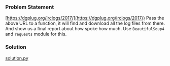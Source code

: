 ### Problem Statement
[https://dgplug.org/irclogs/2017/](https://dgplug.org/irclogs/2017/)
Pass the above URL to a function, it will find and download all the log files from there. And show us a final report about how spoke how much. Use `BeautifulSoup4` and `requests` module for this.

### Solution
[solution.py](https://github.com/ashwani99/dgplug-python-exercises/blob/master/12-irclog-directory-statistics/solution.py)
